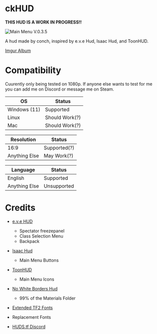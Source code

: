 # ckHUD

**THIS HUD IS A WORK IN PROGRESS!!**

![Main Menu V.0.3.5](https://user-images.githubusercontent.com/76109782/171527344-b8f2b9c0-ad1f-432f-8aa6-d1b086e3aa19.png)

A hud made by conch, inspired by e.v.e Hud, Isaac Hud, and ToonHUD.

[Imgur Album](https://imgur.com/a/oX2zvhA)

# Compatibility
Cuurently only being tested on 1080p. If anyone else wants to test for me you can add me on Discord or message me on Steam.

| OS  | Status |
| ------------- | ------------- |
| Windows (11)  | Supported  |
| Linux  | Should Work(?) |
| Mac  | Should Work(?)  |

| Resolution  | Status |
| ------------- | ------------- |
| 16:9  | Supported(?)  |
| Anything Else  | May Work(?)  |

| Language  | Status |
| ------------- | ------------- |
| English  | Supported  |
| Anything Else  | Unsupported  |

# Credits
* [e.v.e HUD](https://gamebanana.com/mods/26852)
  * Spectator freezepanel
  * Class Selection Menu
  * Backpack

* [Isaac Hud](https://huds.tf/site/s-Isaac-Hud)
  * Main Menu Buttons

* [ToonHUD](https://toonhud.com/)
  * Main Menu Icons

* [No White Borders Hud](https://gamebanana.com/mods/294682)
  * 99% of the Materials Folder

* [Extended TF2 Fonts](https://github.com/jakadak/TF2-extended-fonts)  
 * Replacement Fonts

* [HUDS.tf Discord](https://discord.com/invite/pc9ekye) 
